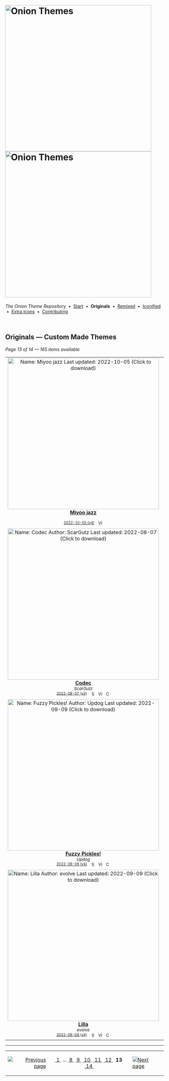 <!--




















=================================================================================
---------------------------------------------------------------------------------

██████╗  ██████╗     ███╗   ██╗ ██████╗ ████████╗    ███████╗██████╗ ██╗████████╗
██╔══██╗██╔═══██╗    ████╗  ██║██╔═══██╗╚══██╔══╝    ██╔════╝██╔══██╗██║╚══██╔══╝
██║  ██║██║   ██║    ██╔██╗ ██║██║   ██║   ██║       █████╗  ██║  ██║██║   ██║   
██║  ██║██║   ██║    ██║╚██╗██║██║   ██║   ██║       ██╔══╝  ██║  ██║██║   ██║   
██████╔╝╚██████╔╝    ██║ ╚████║╚██████╔╝   ██║       ███████╗██████╔╝██║   ██║   
╚═════╝  ╚═════╝     ╚═╝  ╚═══╝ ╚═════╝    ╚═╝       ╚══════╝╚═════╝ ╚═╝   ╚═╝   

---------------------------------------------------------------------------------
=================================================================================

                  Note: This file was automatically generated.

            Run `python .github/generate.py` to regenerate the pages.




















-->
<p>&nbsp;</p>

# <img alt="Onion Themes" src="https://user-images.githubusercontent.com/44569252/179506709-0db2a8f5-3074-477c-81c4-719f281ddccc.png#gh-dark-mode-only" width="464px"><img alt="Onion Themes" src="https://user-images.githubusercontent.com/44569252/179506712-d5a1a916-7270-4902-aa55-5d93f7ee0f6e.png#gh-light-mode-only" width="464px">

*The Onion Theme Repository* &nbsp;•&nbsp; [Start](../../README.md) &nbsp;• &nbsp;**Originals** &nbsp;• &nbsp;[Remixed](../remixed/index.md) &nbsp;• &nbsp;[Iconified](../icons_themes/index.md) &nbsp;• &nbsp;[Extra&nbsp;Icons](../icons_standalone/index.md) &nbsp;• &nbsp;[Contributing](../../CONTRIBUTING.md)

<p>&nbsp;</p>


## Originals — Custom Made Themes

*Page 13 of 14 — 165 items available*
<table align="center"><tr>
<td align="center" valign="top" width="33.33%">
<a href="https://raw.githubusercontent.com/OnionUI/Themes/main/release/Miyoo%20jazz.zip">
<img title="Name: Miyoo jazz&#013;Last updated: 2022-10-05&#013;(Click to download)" width="480px" src="https://raw.githubusercontent.com/OnionUI/Themes/main/themes/Miyoo%20jazz/preview.png" /><br/>
<b>Miyoo jazz</b>
</a><br/>
<sup><i>&nbsp;</i></sup><br>
<sub>
<sup><a title="Last updated: 2022-10-05 (v4)" href="https://github.com/OnionUI/Themes/commits/main/themes/Miyoo jazz">2022-10-05 (v4)</a></sup> &nbsp;&nbsp;<a href="https://raw.githubusercontent.com/OnionUI/Themes/main/themes/Miyoo%20jazz/preview.png"><img title="View full-size preview" src="https://user-images.githubusercontent.com/44569252/194037184-ae453506-2536-4c6f-8a19-4a6c1de6ce32.png" width="16"></a>
</sub>
</td>

<td align="center" valign="top" width="33.33%">
<a href="https://raw.githubusercontent.com/OnionUI/Themes/main/release/Monster%20Hunter%20by%20Miyoo.zip">
<img title="Name: Monster Hunter&#013;Author: Miyoo&#013;Last updated: 2022-08-07&#013;(Click to download)" width="480px" src="https://raw.githubusercontent.com/OnionUI/Themes/main/themes/Monster%20Hunter%20by%20Miyoo/preview.png" /><br/>
<b>Monster Hunter</b>
</a><br/>
<sup><i>Miyoo</i></sup><br>
<sub>
<sup><a title="Last updated: 2022-08-07 (v3)" href="https://github.com/OnionUI/Themes/commits/main/themes/Monster Hunter by Miyoo">2022-08-07 (v3)</a></sup> &nbsp;&nbsp;<a href="https://github.com/search?l=ZIP&q=filename%3A%22Miyoo%22+repo%3AOnionUI%2FThemes"><img src="https://user-images.githubusercontent.com/44569252/194037581-698a5004-8b75-4da6-a63d-b41d541ebde2.png" width="16" title="Search themes by this author (Requires GitHub account)"></a>&nbsp;&nbsp;<a href="https://raw.githubusercontent.com/OnionUI/Themes/main/themes/Monster%20Hunter%20by%20Miyoo/preview.png"><img title="View full-size preview" src="https://user-images.githubusercontent.com/44569252/194037184-ae453506-2536-4c6f-8a19-4a6c1de6ce32.png" width="16"></a>&nbsp;&nbsp;<a href="https://onionui.github.io/bgm_preview.html?theme=Monster%20Hunter%20by%20Miyoo"><img src="https://user-images.githubusercontent.com/44569252/194010780-d3659ecd-7348-4e44-a81d-06708a4e9734.png" width="16" title="Custom background music included (Click to download MP3 file)"></a>
</sub>
</td>

<td align="center" valign="top" width="33.33%">
<a href="https://raw.githubusercontent.com/OnionUI/Themes/main/release/Aubergine%20by%20blueasis.zip">
<img title="Name: Aubergine&#013;Author: blueasis&#013;Last updated: 2022-09-09&#013;(Click to download)" width="480px" src="https://raw.githubusercontent.com/OnionUI/Themes/main/themes/Aubergine%20by%20blueasis/preview.png" /><br/>
<b>Aubergine</b>
</a><br/>
<sup><i>blueasis</i></sup><br>
<sub>
<sup><a title="Last updated: 2022-09-09 (v4)" href="https://github.com/OnionUI/Themes/commits/main/themes/Aubergine by blueasis">2022-09-09 (v4)</a></sup> &nbsp;&nbsp;<a href="https://github.com/search?l=ZIP&q=filename%3A%22blueasis%22+repo%3AOnionUI%2FThemes"><img src="https://user-images.githubusercontent.com/44569252/194037581-698a5004-8b75-4da6-a63d-b41d541ebde2.png" width="16" title="Search themes by this author (Requires GitHub account)"></a>&nbsp;&nbsp;<a href="https://raw.githubusercontent.com/OnionUI/Themes/main/themes/Aubergine%20by%20blueasis/preview.png"><img title="View full-size preview" src="https://user-images.githubusercontent.com/44569252/194037184-ae453506-2536-4c6f-8a19-4a6c1de6ce32.png" width="16"></a>&nbsp;&nbsp;<a href="https://onionui.github.io/bgm_preview.html?theme=Aubergine%20by%20blueasis"><img src="https://user-images.githubusercontent.com/44569252/194010780-d3659ecd-7348-4e44-a81d-06708a4e9734.png" width="16" title="Custom background music included (Click to download MP3 file)"></a>
</sub>
</td>

</tr><tr>
<td align="center" valign="top" width="33.33%">
<a href="https://raw.githubusercontent.com/OnionUI/Themes/main/release/Codec%20by%20ScarGutz.zip">
<img title="Name: Codec&#013;Author: ScarGutz&#013;Last updated: 2022-08-07&#013;(Click to download)" width="480px" src="https://raw.githubusercontent.com/OnionUI/Themes/main/themes/Codec%20by%20ScarGutz/preview.png" /><br/>
<b>Codec</b>
</a><br/>
<sup><i>ScarGutz</i></sup><br>
<sub>
<sup><a title="Last updated: 2022-08-07 (v3)" href="https://github.com/OnionUI/Themes/commits/main/themes/Codec by ScarGutz">2022-08-07 (v3)</a></sup> &nbsp;&nbsp;<a href="https://github.com/search?l=ZIP&q=filename%3A%22ScarGutz%22+repo%3AOnionUI%2FThemes"><img src="https://user-images.githubusercontent.com/44569252/194037581-698a5004-8b75-4da6-a63d-b41d541ebde2.png" width="16" title="Search themes by this author (Requires GitHub account)"></a>&nbsp;&nbsp;<a href="https://raw.githubusercontent.com/OnionUI/Themes/main/themes/Codec%20by%20ScarGutz/preview.png"><img title="View full-size preview" src="https://user-images.githubusercontent.com/44569252/194037184-ae453506-2536-4c6f-8a19-4a6c1de6ce32.png" width="16"></a>&nbsp;&nbsp;<a href="https://onionui.github.io/bgm_preview.html?theme=Codec%20by%20ScarGutz"><img src="https://user-images.githubusercontent.com/44569252/194010780-d3659ecd-7348-4e44-a81d-06708a4e9734.png" width="16" title="Custom background music included (Click to download MP3 file)"></a>
</sub>
</td>

<td align="center" valign="top" width="33.33%">
<a href="https://raw.githubusercontent.com/OnionUI/Themes/main/release/Black%20Cotton%20Candy%20by%20PixelShift.zip">
<img title="Name: Black Cotton Candy&#013;Author: PixelShift&#013;Last updated: 2022-09-09&#013;(Click to download)" width="480px" src="https://raw.githubusercontent.com/OnionUI/Themes/main/themes/Black%20Cotton%20Candy%20by%20PixelShift/preview.png" /><br/>
<b>Black Cotton Candy</b>
</a><br/>
<sup><i>PixelShift</i></sup><br>
<sub>
<sup><a title="Last updated: 2022-09-09 (v4)" href="https://github.com/OnionUI/Themes/commits/main/themes/Black Cotton Candy by PixelShift">2022-09-09 (v4)</a></sup> &nbsp;&nbsp;<a href="https://github.com/search?l=ZIP&q=filename%3A%22PixelShift%22+repo%3AOnionUI%2FThemes"><img src="https://user-images.githubusercontent.com/44569252/194037581-698a5004-8b75-4da6-a63d-b41d541ebde2.png" width="16" title="Search themes by this author (Requires GitHub account)"></a>&nbsp;&nbsp;<a href="https://raw.githubusercontent.com/OnionUI/Themes/main/themes/Black%20Cotton%20Candy%20by%20PixelShift/preview.png"><img title="View full-size preview" src="https://user-images.githubusercontent.com/44569252/194037184-ae453506-2536-4c6f-8a19-4a6c1de6ce32.png" width="16"></a>&nbsp;&nbsp;<a href="https://onionui.github.io/bgm_preview.html?theme=Black%20Cotton%20Candy%20by%20PixelShift"><img src="https://user-images.githubusercontent.com/44569252/194010780-d3659ecd-7348-4e44-a81d-06708a4e9734.png" width="16" title="Custom background music included (Click to download MP3 file)"></a>
</sub>
</td>

<td align="center" valign="top" width="33.33%">
<a href="https://raw.githubusercontent.com/OnionUI/Themes/main/release/Business%20by%20Jim%20Gray.zip">
<img title="Name: Business&#013;Author: Jim Gray&#013;Last updated: 2022-09-09&#013;(Click to download)" width="480px" src="https://raw.githubusercontent.com/OnionUI/Themes/main/themes/Business%20by%20Jim%20Gray/preview.png" /><br/>
<b>Business</b>
</a><br/>
<sup><i>Jim Gray</i></sup><br>
<sub>
<sup><a title="Last updated: 2022-09-09 (v4)" href="https://github.com/OnionUI/Themes/commits/main/themes/Business by Jim Gray">2022-09-09 (v4)</a></sup> &nbsp;&nbsp;<a href="https://github.com/search?l=ZIP&q=filename%3A%22Jim%20Gray%22+repo%3AOnionUI%2FThemes"><img src="https://user-images.githubusercontent.com/44569252/194037581-698a5004-8b75-4da6-a63d-b41d541ebde2.png" width="16" title="Search themes by this author (Requires GitHub account)"></a>&nbsp;&nbsp;<a href="https://raw.githubusercontent.com/OnionUI/Themes/main/themes/Business%20by%20Jim%20Gray/preview.png"><img title="View full-size preview" src="https://user-images.githubusercontent.com/44569252/194037184-ae453506-2536-4c6f-8a19-4a6c1de6ce32.png" width="16"></a>&nbsp;&nbsp;<a href="https://onionui.github.io/bgm_preview.html?theme=Business%20by%20Jim%20Gray"><img src="https://user-images.githubusercontent.com/44569252/194010780-d3659ecd-7348-4e44-a81d-06708a4e9734.png" width="16" title="Custom background music included (Click to download MP3 file)"></a>
</sub>
</td>

</tr><tr>
<td align="center" valign="top" width="33.33%">
<a href="https://raw.githubusercontent.com/OnionUI/Themes/main/release/Fuzzy%20Pickles%21%20by%20Updog.zip">
<img title="Name: Fuzzy Pickles!&#013;Author: Updog&#013;Last updated: 2022-09-09&#013;(Click to download)" width="480px" src="https://raw.githubusercontent.com/OnionUI/Themes/main/themes/Fuzzy%20Pickles%21%20by%20Updog/preview.png" /><br/>
<b>Fuzzy Pickles!</b>
</a><br/>
<sup><i>Updog</i></sup><br>
<sub>
<sup><a title="Last updated: 2022-09-09 (v4)" href="https://github.com/OnionUI/Themes/commits/main/themes/Fuzzy Pickles! by Updog">2022-09-09 (v4)</a></sup> &nbsp;&nbsp;<a href="https://github.com/search?l=ZIP&q=filename%3A%22Updog%22+repo%3AOnionUI%2FThemes"><img src="https://user-images.githubusercontent.com/44569252/194037581-698a5004-8b75-4da6-a63d-b41d541ebde2.png" width="16" title="Search themes by this author (Requires GitHub account)"></a>&nbsp;&nbsp;<a href="https://raw.githubusercontent.com/OnionUI/Themes/main/themes/Fuzzy%20Pickles%21%20by%20Updog/preview.png"><img title="View full-size preview" src="https://user-images.githubusercontent.com/44569252/194037184-ae453506-2536-4c6f-8a19-4a6c1de6ce32.png" width="16"></a>&nbsp;&nbsp;<a href="https://onionui.github.io/bgm_preview.html?theme=Fuzzy%20Pickles%21%20by%20Updog"><img src="https://user-images.githubusercontent.com/44569252/194010780-d3659ecd-7348-4e44-a81d-06708a4e9734.png" width="16" title="Custom background music included (Click to download MP3 file)"></a>
</sub>
</td>

<td align="center" valign="top" width="33.33%">
<a href="https://raw.githubusercontent.com/OnionUI/Themes/main/release/Galaxy%20by%20PixelShift.zip">
<img title="Name: Galaxy&#013;Author: PixelShift&#013;Last updated: 2022-09-09&#013;(Click to download)" width="480px" src="https://raw.githubusercontent.com/OnionUI/Themes/main/themes/Galaxy%20by%20PixelShift/preview.png" /><br/>
<b>Galaxy</b>
</a><br/>
<sup><i>PixelShift</i></sup><br>
<sub>
<sup><a title="Last updated: 2022-09-09 (v4)" href="https://github.com/OnionUI/Themes/commits/main/themes/Galaxy by PixelShift">2022-09-09 (v4)</a></sup> &nbsp;&nbsp;<a href="https://github.com/search?l=ZIP&q=filename%3A%22PixelShift%22+repo%3AOnionUI%2FThemes"><img src="https://user-images.githubusercontent.com/44569252/194037581-698a5004-8b75-4da6-a63d-b41d541ebde2.png" width="16" title="Search themes by this author (Requires GitHub account)"></a>&nbsp;&nbsp;<a href="https://raw.githubusercontent.com/OnionUI/Themes/main/themes/Galaxy%20by%20PixelShift/preview.png"><img title="View full-size preview" src="https://user-images.githubusercontent.com/44569252/194037184-ae453506-2536-4c6f-8a19-4a6c1de6ce32.png" width="16"></a>&nbsp;&nbsp;<a href="https://onionui.github.io/bgm_preview.html?theme=Galaxy%20by%20PixelShift"><img src="https://user-images.githubusercontent.com/44569252/194010780-d3659ecd-7348-4e44-a81d-06708a4e9734.png" width="16" title="Custom background music included (Click to download MP3 file)"></a>
</sub>
</td>

<td align="center" valign="top" width="33.33%">
<a href="https://raw.githubusercontent.com/OnionUI/Themes/main/release/Miyoo%20Quest%20by%20y_oshid_a.zip">
<img title="Name: Miyoo Quest&#013;Author: y_oshid_a&#013;Last updated: 2022-09-09&#013;(Click to download)" width="480px" src="https://raw.githubusercontent.com/OnionUI/Themes/main/themes/Miyoo%20Quest%20by%20y_oshid_a/preview.png" /><br/>
<b>Miyoo Quest</b>
</a><br/>
<sup><i>y_oshid_a</i></sup><br>
<sub>
<sup><a title="Last updated: 2022-09-09 (v4)" href="https://github.com/OnionUI/Themes/commits/main/themes/Miyoo Quest by y_oshid_a">2022-09-09 (v4)</a></sup> &nbsp;&nbsp;<a href="https://github.com/search?l=ZIP&q=filename%3A%22y_oshid_a%22+repo%3AOnionUI%2FThemes"><img src="https://user-images.githubusercontent.com/44569252/194037581-698a5004-8b75-4da6-a63d-b41d541ebde2.png" width="16" title="Search themes by this author (Requires GitHub account)"></a>&nbsp;&nbsp;<a href="https://raw.githubusercontent.com/OnionUI/Themes/main/themes/Miyoo%20Quest%20by%20y_oshid_a/preview.png"><img title="View full-size preview" src="https://user-images.githubusercontent.com/44569252/194037184-ae453506-2536-4c6f-8a19-4a6c1de6ce32.png" width="16"></a>&nbsp;&nbsp;<a href="https://onionui.github.io/bgm_preview.html?theme=Miyoo%20Quest%20by%20y_oshid_a"><img src="https://user-images.githubusercontent.com/44569252/194010780-d3659ecd-7348-4e44-a81d-06708a4e9734.png" width="16" title="Custom background music included (Click to download MP3 file)"></a>
</sub>
</td>

</tr><tr>
<td align="center" valign="top" width="33.33%">
<a href="https://raw.githubusercontent.com/OnionUI/Themes/main/release/Lilla%20by%20evolve.zip">
<img title="Name: Lilla&#013;Author: evolve&#013;Last updated: 2022-09-09&#013;(Click to download)" width="480px" src="https://raw.githubusercontent.com/OnionUI/Themes/main/themes/Lilla%20by%20evolve/preview.png" /><br/>
<b>Lilla</b>
</a><br/>
<sup><i>evolve</i></sup><br>
<sub>
<sup><a title="Last updated: 2022-09-09 (v4)" href="https://github.com/OnionUI/Themes/commits/main/themes/Lilla by evolve">2022-09-09 (v4)</a></sup> &nbsp;&nbsp;<a href="https://github.com/search?l=ZIP&q=filename%3A%22evolve%22+repo%3AOnionUI%2FThemes"><img src="https://user-images.githubusercontent.com/44569252/194037581-698a5004-8b75-4da6-a63d-b41d541ebde2.png" width="16" title="Search themes by this author (Requires GitHub account)"></a>&nbsp;&nbsp;<a href="https://raw.githubusercontent.com/OnionUI/Themes/main/themes/Lilla%20by%20evolve/preview.png"><img title="View full-size preview" src="https://user-images.githubusercontent.com/44569252/194037184-ae453506-2536-4c6f-8a19-4a6c1de6ce32.png" width="16"></a>&nbsp;&nbsp;<a href="https://onionui.github.io/bgm_preview.html?theme=Lilla%20by%20evolve"><img src="https://user-images.githubusercontent.com/44569252/194010780-d3659ecd-7348-4e44-a81d-06708a4e9734.png" width="16" title="Custom background music included (Click to download MP3 file)"></a>
</sub>
</td>

<td align="center" valign="top" width="33.33%">
<a href="https://raw.githubusercontent.com/OnionUI/Themes/main/release/Oransje%20by%20evolve.zip">
<img title="Name: Oransje&#013;Author: evolve&#013;Last updated: 2022-09-09&#013;Tags: [featured theme]&#013;(Click to download)" width="480px" src="https://raw.githubusercontent.com/OnionUI/Themes/main/themes/Oransje%20by%20evolve/preview.png" /><br/>
<b>Oransje ★</b>
</a><br/>
<sup><i>evolve</i></sup><br>
<sub>
<sup><a title="Last updated: 2022-09-09 (v4)" href="https://github.com/OnionUI/Themes/commits/main/themes/Oransje by evolve">2022-09-09 (v4)</a></sup> &nbsp;&nbsp;<a href="https://github.com/search?l=ZIP&q=filename%3A%22evolve%22+repo%3AOnionUI%2FThemes"><img src="https://user-images.githubusercontent.com/44569252/194037581-698a5004-8b75-4da6-a63d-b41d541ebde2.png" width="16" title="Search themes by this author (Requires GitHub account)"></a>&nbsp;&nbsp;<a href="https://raw.githubusercontent.com/OnionUI/Themes/main/themes/Oransje%20by%20evolve/preview.png"><img title="View full-size preview" src="https://user-images.githubusercontent.com/44569252/194037184-ae453506-2536-4c6f-8a19-4a6c1de6ce32.png" width="16"></a>&nbsp;&nbsp;<a href="https://onionui.github.io/bgm_preview.html?theme=Oransje%20by%20evolve"><img src="https://user-images.githubusercontent.com/44569252/194010780-d3659ecd-7348-4e44-a81d-06708a4e9734.png" width="16" title="Custom background music included (Click to download MP3 file)"></a>
</sub>
</td>

<td align="center" valign="top" width="33.33%">
<a href="https://raw.githubusercontent.com/OnionUI/Themes/main/release/Onichan%20by%20PixelShift.zip">
<img title="Name: Onichan&#013;Author: PixelShift&#013;Last updated: 2022-09-09&#013;(Click to download)" width="480px" src="https://raw.githubusercontent.com/OnionUI/Themes/main/themes/Onichan%20by%20PixelShift/preview.png" /><br/>
<b>Onichan</b>
</a><br/>
<sup><i>PixelShift</i></sup><br>
<sub>
<sup><a title="Last updated: 2022-09-09 (v4)" href="https://github.com/OnionUI/Themes/commits/main/themes/Onichan by PixelShift">2022-09-09 (v4)</a></sup> &nbsp;&nbsp;<a href="https://github.com/search?l=ZIP&q=filename%3A%22PixelShift%22+repo%3AOnionUI%2FThemes"><img src="https://user-images.githubusercontent.com/44569252/194037581-698a5004-8b75-4da6-a63d-b41d541ebde2.png" width="16" title="Search themes by this author (Requires GitHub account)"></a>&nbsp;&nbsp;<a href="https://raw.githubusercontent.com/OnionUI/Themes/main/themes/Onichan%20by%20PixelShift/preview.png"><img title="View full-size preview" src="https://user-images.githubusercontent.com/44569252/194037184-ae453506-2536-4c6f-8a19-4a6c1de6ce32.png" width="16"></a>&nbsp;&nbsp;<a href="https://onionui.github.io/bgm_preview.html?theme=Onichan%20by%20PixelShift"><img src="https://user-images.githubusercontent.com/44569252/194010780-d3659ecd-7348-4e44-a81d-06708a4e9734.png" width="16" title="Custom background music included (Click to download MP3 file)"></a>
</sub>
</td>


</tr></table>


---

<table align="center"><tr><td align="right">

[![Previous page](https://github.com/OnionUI/Themes/assets/44569252/fb1e949d-00a9-47d2-ad8b-cf273dbcf1bd)](index-03-11.md)

</td><td align="center" valign="middle">

[&nbsp;1&nbsp;](index.md)&nbsp;&hellip; [&nbsp;8&nbsp;](index-07-fc.md) [&nbsp;9&nbsp;](index-06-21.md) [&nbsp;10&nbsp;](index-05-2a.md) [&nbsp;11&nbsp;](index-04-d8.md) [&nbsp;12&nbsp;](index-03-11.md) &nbsp;**13**&nbsp; [&nbsp;14&nbsp;](index-01-79.md)

</td><td>

[![Next page](https://github.com/OnionUI/Themes/assets/44569252/a0717376-2b5b-4534-9eba-4d2d3961f06b)](index-01-79.md)

</td></tr></table>